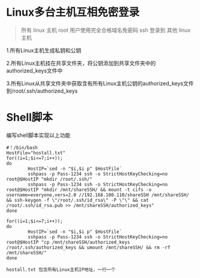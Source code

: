 # Linux多台主机互相免密登录

> 所有 linux 主机 root 用户使用完全合格域名免密码 ssh 登录到 其他 linux 主机

1.所有Linux主机生成私钥和公钥

2.所有Linux主机挂在共享文件夹，将公钥添加到共享文件夹中的authorized_keys文件中

3.所有Linux从共享文件夹中获取含有所有Linux主机公钥的authorized_keys文件到/root/.ssh/authorized_keys



# Shell脚本

编写shell脚本实现以上功能

```
#！/bin/bash
HostFile="hostall.txt"
for((i=1;$i<=7;i++));
do
        HostIP=`sed -n "$i,$i p" $HostFile`
        sshpass -p Pass-1234 ssh -o StrictHostKeyChecking=no root@$HostIP "mkdir /root/.ssh/"
        sshpass -p Pass-1234 ssh -o StrictHostKeyChecking=no root@$HostIP "mkdir /mnt/shareSSH/ && mount -t cifs -o username=everyone,vers=2.0 //192.168.100.110/shareSSH /mnt/shareSSH/ && ssh-keygen -f \"/root/.ssh/id_rsa\" -P \"\" && cat /root/.ssh/id_rsa.pub >> /mnt/shareSSH/authorized_keys"
done

for((i=1;$i<=7;i++));
do
        HostIP=`sed -n "$i,$i p" $HostFile`
        sshpass -p Pass-1234 ssh -o StrictHostKeyChecking=no root@$HostIP "cp /mnt/shareSSH/authorized_keys /root/.ssh/authorized_keys && umount /mnt/shareSSH/ && rm -rf /mnt/shareSSH/"
done

hostall.txt 包含所有Linux主机IP地址，一行一个
```

#